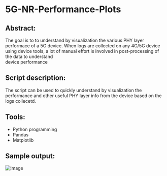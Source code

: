 # 5G-NR-Performance-Plots

## Abstract:
The goal is to to understand by visualization the various PHY layer performace of a 5G device.
When logs are collected on any 4G/5G device using device tools, a lot of manual effort is involved in post-processing of the data to understand  
device performance

## Script description:
The script can be used to quickly understand by visualization the performance and other useful PHY layer info from the device based on the logs collecetd.

## Tools:
- Python programming
- Pandas
- Matplotlib

## Sample output:

![image](https://user-images.githubusercontent.com/77254370/105657055-6d6eda80-5e78-11eb-8b37-162e0bbc75e2.png)





